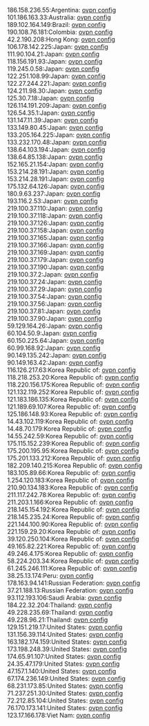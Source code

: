 186.158.236.55:Argentina: [ovpn config](vpn/186_158_236_55.ovpn)  
101.186.163.33:Australia: [ovpn config](vpn/101_186_163_33.ovpn)  
189.102.164.149:Brazil: [ovpn config](vpn/189_102_164_149.ovpn)  
190.108.76.181:Colombia: [ovpn config](vpn/190_108_76_181.ovpn)  
42.2.190.208:Hong Kong: [ovpn config](vpn/42_2_190_208.ovpn)  
106.178.142.225:Japan: [ovpn config](vpn/106_178_142_225.ovpn)  
111.90.104.21:Japan: [ovpn config](vpn/111_90_104_21.ovpn)  
118.156.191.93:Japan: [ovpn config](vpn/118_156_191_93.ovpn)  
119.245.0.58:Japan: [ovpn config](vpn/119_245_0_58.ovpn)  
122.251.108.99:Japan: [ovpn config](vpn/122_251_108_99.ovpn)  
122.27.244.221:Japan: [ovpn config](vpn/122_27_244_221.ovpn)  
124.211.98.30:Japan: [ovpn config](vpn/124_211_98_30.ovpn)  
125.30.7.18:Japan: [ovpn config](vpn/125_30_7_18.ovpn)  
126.114.191.209:Japan: [ovpn config](vpn/126_114_191_209.ovpn)  
126.54.35.1:Japan: [ovpn config](vpn/126_54_35_1.ovpn)  
131.147.11.39:Japan: [ovpn config](vpn/131_147_11_39.ovpn)  
133.149.80.45:Japan: [ovpn config](vpn/133_149_80_45.ovpn)  
133.205.164.225:Japan: [ovpn config](vpn/133_205_164_225.ovpn)  
133.232.170.48:Japan: [ovpn config](vpn/133_232_170_48.ovpn)  
138.64.103.194:Japan: [ovpn config](vpn/138_64_103_194.ovpn)  
138.64.85.138:Japan: [ovpn config](vpn/138_64_85_138.ovpn)  
152.165.21.154:Japan: [ovpn config](vpn/152_165_21_154.ovpn)  
153.214.28.191:Japan: [ovpn config](vpn/153_214_28_191.ovpn)  
153.214.28.191:Japan: [ovpn config](vpn/153_214_28_191.ovpn)  
175.132.64.126:Japan: [ovpn config](vpn/175_132_64_126.ovpn)  
180.9.63.237:Japan: [ovpn config](vpn/180_9_63_237.ovpn)  
193.116.2.53:Japan: [ovpn config](vpn/193_116_2_53.ovpn)  
219.100.37.110:Japan: [ovpn config](vpn/219_100_37_110.ovpn)  
219.100.37.118:Japan: [ovpn config](vpn/219_100_37_118.ovpn)  
219.100.37.126:Japan: [ovpn config](vpn/219_100_37_126.ovpn)  
219.100.37.158:Japan: [ovpn config](vpn/219_100_37_158.ovpn)  
219.100.37.165:Japan: [ovpn config](vpn/219_100_37_165.ovpn)  
219.100.37.166:Japan: [ovpn config](vpn/219_100_37_166.ovpn)  
219.100.37.169:Japan: [ovpn config](vpn/219_100_37_169.ovpn)  
219.100.37.179:Japan: [ovpn config](vpn/219_100_37_179.ovpn)  
219.100.37.190:Japan: [ovpn config](vpn/219_100_37_190.ovpn)  
219.100.37.2:Japan: [ovpn config](vpn/219_100_37_2.ovpn)  
219.100.37.24:Japan: [ovpn config](vpn/219_100_37_24.ovpn)  
219.100.37.29:Japan: [ovpn config](vpn/219_100_37_29.ovpn)  
219.100.37.54:Japan: [ovpn config](vpn/219_100_37_54.ovpn)  
219.100.37.56:Japan: [ovpn config](vpn/219_100_37_56.ovpn)  
219.100.37.81:Japan: [ovpn config](vpn/219_100_37_81.ovpn)  
219.100.37.90:Japan: [ovpn config](vpn/219_100_37_90.ovpn)  
59.129.164.26:Japan: [ovpn config](vpn/59_129_164_26.ovpn)  
60.104.50.9:Japan: [ovpn config](vpn/60_104_50_9.ovpn)  
60.150.225.64:Japan: [ovpn config](vpn/60_150_225_64.ovpn)  
60.99.168.92:Japan: [ovpn config](vpn/60_99_168_92.ovpn)  
90.149.135.242:Japan: [ovpn config](vpn/90_149_135_242.ovpn)  
90.149.163.42:Japan: [ovpn config](vpn/90_149_163_42.ovpn)  
116.126.217.63:Korea Republic of: [ovpn config](vpn/116_126_217_63.ovpn)  
118.218.253.20:Korea Republic of: [ovpn config](vpn/118_218_253_20.ovpn)  
118.220.156.175:Korea Republic of: [ovpn config](vpn/118_220_156_175.ovpn)  
121.132.119.252:Korea Republic of: [ovpn config](vpn/121_132_119_252.ovpn)  
121.183.186.135:Korea Republic of: [ovpn config](vpn/121_183_186_135.ovpn)  
121.189.69.107:Korea Republic of: [ovpn config](vpn/121_189_69_107.ovpn)  
125.186.148.93:Korea Republic of: [ovpn config](vpn/125_186_148_93.ovpn)  
14.43.102.119:Korea Republic of: [ovpn config](vpn/14_43_102_119.ovpn)  
14.48.70.179:Korea Republic of: [ovpn config](vpn/14_48_70_179.ovpn)  
14.55.242.59:Korea Republic of: [ovpn config](vpn/14_55_242_59.ovpn)  
175.115.152.239:Korea Republic of: [ovpn config](vpn/175_115_152_239.ovpn)  
175.200.195.95:Korea Republic of: [ovpn config](vpn/175_200_195_95.ovpn)  
175.201.133.212:Korea Republic of: [ovpn config](vpn/175_201_133_212.ovpn)  
182.209.140.215:Korea Republic of: [ovpn config](vpn/182_209_140_215.ovpn)  
183.105.89.66:Korea Republic of: [ovpn config](vpn/183_105_89_66.ovpn)  
1.254.120.183:Korea Republic of: [ovpn config](vpn/1_254_120_183.ovpn)  
210.90.134.183:Korea Republic of: [ovpn config](vpn/210_90_134_183.ovpn)  
211.117.242.78:Korea Republic of: [ovpn config](vpn/211_117_242_78.ovpn)  
211.203.1.166:Korea Republic of: [ovpn config](vpn/211_203_1_166.ovpn)  
218.145.154.192:Korea Republic of: [ovpn config](vpn/218_145_154_192.ovpn)  
218.145.235.24:Korea Republic of: [ovpn config](vpn/218_145_235_24.ovpn)  
221.144.100.90:Korea Republic of: [ovpn config](vpn/221_144_100_90.ovpn)  
221.159.29.20:Korea Republic of: [ovpn config](vpn/221_159_29_20.ovpn)  
39.120.250.104:Korea Republic of: [ovpn config](vpn/39_120_250_104.ovpn)  
49.165.82.221:Korea Republic of: [ovpn config](vpn/49_165_82_221.ovpn)  
49.246.4.175:Korea Republic of: [ovpn config](vpn/49_246_4_175.ovpn)  
58.224.203.34:Korea Republic of: [ovpn config](vpn/58_224_203_34.ovpn)  
61.245.246.111:Korea Republic of: [ovpn config](vpn/61_245_246_111.ovpn)  
38.25.13.174:Peru: [ovpn config](vpn/38_25_13_174.ovpn)  
178.163.94.141:Russian Federation: [ovpn config](vpn/178_163_94_141.ovpn)  
37.21.188.13:Russian Federation: [ovpn config](vpn/37_21_188_13.ovpn)  
93.112.193.106:Saudi Arabia: [ovpn config](vpn/93_112_193_106.ovpn)  
184.22.32.204:Thailand: [ovpn config](vpn/184_22_32_204.ovpn)  
49.228.235.69:Thailand: [ovpn config](vpn/49_228_235_69.ovpn)  
49.228.96.21:Thailand: [ovpn config](vpn/49_228_96_21.ovpn)  
129.151.219.17:United States: [ovpn config](vpn/129_151_219_17.ovpn)  
131.156.39.114:United States: [ovpn config](vpn/131_156_39_114.ovpn)  
163.182.174.159:United States: [ovpn config](vpn/163_182_174_159.ovpn)  
173.198.248.39:United States: [ovpn config](vpn/173_198_248_39.ovpn)  
174.65.91.107:United States: [ovpn config](vpn/174_65_91_107.ovpn)  
24.35.47.179:United States: [ovpn config](vpn/24_35_47_179.ovpn)  
47.157.1.140:United States: [ovpn config](vpn/47_157_1_140.ovpn)  
67.174.236.149:United States: [ovpn config](vpn/67_174_236_149.ovpn)  
68.231.173.85:United States: [ovpn config](vpn/68_231_173_85.ovpn)  
71.237.251.30:United States: [ovpn config](vpn/71_237_251_30.ovpn)  
72.212.85.104:United States: [ovpn config](vpn/72_212_85_104.ovpn)  
76.170.173.141:United States: [ovpn config](vpn/76_170_173_141.ovpn)  
123.17.166.178:Viet Nam: [ovpn config](vpn/123_17_166_178.ovpn)  
